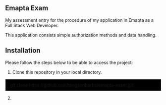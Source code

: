 ## Emapta Exam
My assessment entry for the procedure of my application in Emapta as a Full Stack Web Developer.

This application consists simple authorization methods and data handling.

## Installation

Please follow the steps below to be able to access the project:

1. Clone this repository in your local directory.
<div style="background: black; border: 1px solid #fff; padding: 2% 3%;">
    git clone https://github.com/tongsonbarbs/emapta-exam.git
</div>

2.

